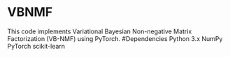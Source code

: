 # VBNMF
This code implements Variational Bayesian Non-negative Matrix Factorization (VB-NMF) using PyTorch.
#Dependencies
Python 3.x
NumPy
PyTorch
scikit-learn
